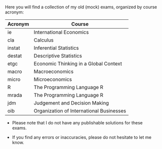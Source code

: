Here you will find a collection of my old (mock) exams, organized by course acronym:

| Acronym | Course |
| ----------- | ----------- |
| ie | 	International Economics| 
| cla | 	Calculus| 
| instat |	Inferential Statistics| 
| destat |	Descriptive Statistics| 
| etgc  | Economic Thinking in a Global Context |
| macro |	Macroeconomics| 
| micro |	Microeconomics| 
| R	| The Programming Language R| 
| mrada |	The Programming Language R| 
| jdm	| Judgement and Decision Making| 
| oib	| Organization of International Businesses| 	

- Please note that I do not have any publishable solutions for these exams. 

- If you find any errors or inaccuracies, please do not hesitate to let me know.
